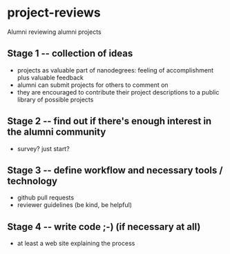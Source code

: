 # project-reviews
Alumni reviewing alumni projects

## Stage 1 -- collection of ideas
- projects as valuable part of nanodegrees: feeling of accomplishment plus valuable feedback
- alumni can submit projects for others to comment on
- they are encouraged to contribute their project descriptions to a public library of possible projects


## Stage 2 -- find out if there's enough interest in the alumni community
- survey? just start?

## Stage 3 -- define workflow and necessary tools / technology
- github pull requests
- reviewer guidelines (be kind, be helpful)

## Stage 4 -- write code ;-) (if necessary at all)
- at least a web site explaining the process

